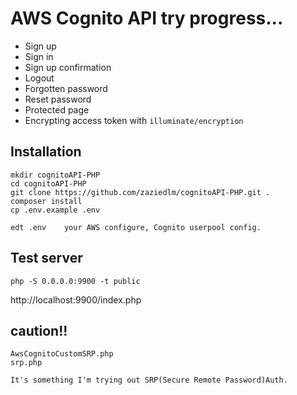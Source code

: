 # AWS Cognito API try progress...

- Sign up
- Sign in
- Sign up confirmation
- Logout
- Forgotten password
- Reset password
- Protected page
- Encrypting access token with `illuminate/encryption`

## Installation

    mkdir cognitoAPI-PHP
    cd cognitoAPI-PHP
    git clone https://github.com/zaziedlm/cognitoAPI-PHP.git .
    composer install
    cp .env.example .env
    
    edt .env    your AWS configure, Cognito userpool config.

## Test server
    
    php -S 0.0.0.0:9900 -t public

http://localhost:9900/index.php

## caution!!

    AwsCognitoCustomSRP.php
    srp.php

    It's something I'm trying out SRP(Secure Remote Password)Auth.
